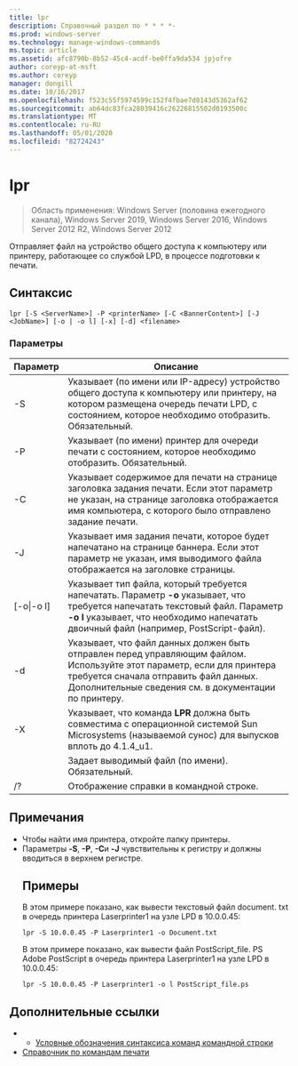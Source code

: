 ```yaml
---
title: lpr
description: Справочный раздел по * * * *-
ms.prod: windows-server
ms.technology: manage-windows-commands
ms.topic: article
ms.assetid: afc8790b-8b52-45c4-acdf-be0ffa9da534 jpjofre
author: coreyp-at-msft
ms.author: coreyp
manager: dongill
ms.date: 10/16/2017
ms.openlocfilehash: f523c55f5974599c152f4fbae7d8143d5362af62
ms.sourcegitcommit: ab64dc83fca28039416c26226815502d0193500c
ms.translationtype: MT
ms.contentlocale: ru-RU
ms.lasthandoff: 05/01/2020
ms.locfileid: "82724243"
---
```

# <a name="lpr"></a>lpr

> Область применения: Windows Server (половина ежегодного канала), Windows Server 2019, Windows Server 2016, Windows Server 2012 R2, Windows Server 2012

Отправляет файл на устройство общего доступа к компьютеру или принтеру, работающее со службой LPD, в процессе подготовки к печати.  

## <a name="syntax"></a>Синтаксис  
```  
lpr [-S <ServerName>] -P <printerName> [-C <BannerContent>] [-J <JobName>] [-o | -o l] [-x] [-d] <filename>  
```  
### <a name="parameters"></a>Параметры  

|     Параметр      |                                                                                                           Описание                                                                                                           |
|--------------------|---------------------------------------------------------------------------------------------------------------------------------------------------------------------------------------------------------------------------------|
|  -S<ServerName>   |                                    Указывает (по имени или IP-адресу) устройство общего доступа к компьютеру или принтеру, на котором размещена очередь печати LPD, с состоянием, которое необходимо отобразить. Обязательный.                                    |
|  -P<printerName>  |                                                              Указывает (по имени) принтер для очереди печати с состоянием, которое необходимо отобразить. Обязательный.                                                              |
| -C<BannerContent> |                Указывает содержимое для печати на странице заголовка задания печати. Если этот параметр не указан, на странице заголовка отображается имя компьютера, с которого было отправлено задание печати.                 |
|    -J<JobName>    |                           Указывает имя задания печати, которое будет напечатано на странице баннера. Если этот параметр не указан, имя выводимого файла отображается на заголовке страницы.                            |
| [-o&#124;-o l]  | Указывает тип файла, который требуется напечатать. Параметр **-o** указывает, что требуется напечатать текстовый файл. Параметр **-o l** указывает, что необходимо напечатать двоичный файл (например, PostScript-файл). |
|         -d         |              Указывает, что файл данных должен быть отправлен перед управляющим файлом. Используйте этот параметр, если для принтера требуется сначала отправить файл данных. Дополнительные сведения см. в документации по принтеру.               |
|         -X         |                               Указывает, что команда **LPR** должна быть совместима с операционной системой Sun Microsystems (называемой сунос) для выпусков вплоть до 4.1.4_u1.                                |
|     <FileName>     |                                                                                      Задает выводимый файл (по имени). Обязательный.                                                                                      |
|         /?         |                                                                                              Отображение справки в командной строке.                                                                                               |

## <a name="remarks"></a>Примечания  
- Чтобы найти имя принтера, откройте папку принтеры.  
- Параметры **-S**, **-P**, **-C**и **-J** чувствительны к регистру и должны вводиться в верхнем регистре.  
  ## <a name="examples"></a>Примеры  
  В этом примере показано, как вывести текстовый файл document. txt в очередь принтера Laserprinter1 на узле LPD в 10.0.0.45:  
  ```  
  lpr -S 10.0.0.45 -P Laserprinter1 -o Document.txt  
  ```  
  В этом примере показано, как вывести файл PostScript_file. PS Adobe PostScript в очередь принтера Laserprinter1 на узле LPD в 10.0.0.45:  
  ```  
  lpr -S 10.0.0.45 -P Laserprinter1 -o l PostScript_file.ps  
  ```  

## <a name="additional-references"></a>Дополнительные ссылки  
-   - [Условные обозначения синтаксиса команд командной строки](command-line-syntax-key.md)  
-   [Справочник по командам печати](print-command-reference.md)  
